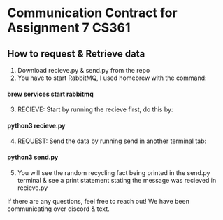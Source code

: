 # Communication Contract for Assignment 7 CS361 

## How to request & Retrieve data

1) Download recieve.py & send.py from the repo
2) You have to start RabbitMQ, I used homebrew with the command: 
#### brew services start rabbitmq
3) RECIEVE: Start by running the recieve first, do this by:
#### python3 recieve.py
4) REQUEST: Send the data by running send in another terminal tab:
#### python3 send.py
5) You will see the random recycling fact being printed in the send.py terminal & see a print statement stating the message was recieved in recieve.py

If there are any questions, feel free to reach out! We have been communicating over discord & text.
